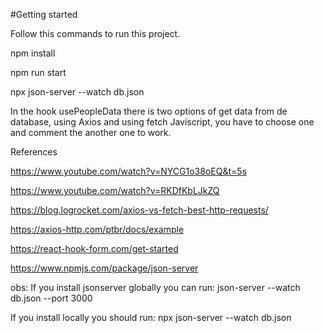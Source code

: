 #Getting started 

Follow this commands to run this project.

npm install

npm run start

npx json-server --watch db.json  

In the hook usePeopleData there is two options of get data from de database, using Axios and using fetch Javiscript, you have to choose one and comment the another one to work.

References

https://www.youtube.com/watch?v=NYCG1o38oEQ&t=5s

https://www.youtube.com/watch?v=RKDfKbLJkZQ

https://blog.logrocket.com/axios-vs-fetch-best-http-requests/

https://axios-http.com/ptbr/docs/example

https://react-hook-form.com/get-started

https://www.npmjs.com/package/json-server

obs: If you install jsonserver globally you can run:
json-server --watch db.json --port 3000       

If you install locally you should run: 
npx json-server --watch db.json   
